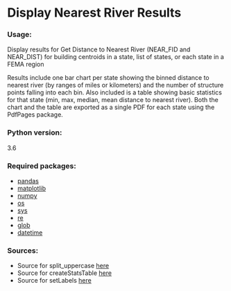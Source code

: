 # Display Nearest River Results

### Usage: 
Display results for Get Distance to Nearest River (NEAR_FID and NEAR_DIST) for building centroids in a state, list of states,
or each state in a FEMA region

Results include one bar chart per state showing the binned distance to nearest river (by ranges of miles or kilometers) and the number of structure points falling into each bin. Also included is a table showing basic statistics for that state (min, max, median, mean distance to nearest river).
Both the chart and the table are exported as a single PDF for each state using the PdfPages package.

### Python version: 
3.6

### Required packages:
- [pandas](https://pandas.pydata.org/pandas-docs/stable/install.html)
- [matplotlib](https://matplotlib.org/users/installing.html)
- [numpy](https://numpy.org/)
- [os](https://docs.python.org/3/library/os.html)
- [sys](https://docs.python.org/3/library/sys.html)
- [re](https://docs.python.org/3/library/re.html)
- [glob](https://docs.python.org/3/library/glob.html)
- [datetime](https://docs.python.org/3/library/datetime.html)

### Sources:
- Source for split_uppercase [here](http://code.activestate.com/recipes/576984-split-a-string-on-capitalized-uppercase-char-using/)
- Source for createStatsTable [here](https://matplotlib.org/3.1.1/gallery/recipes/placing_text_boxes.html)
- Source for setLabels [here](https://stackoverflow.com/questions/43436595/python-reverse-dictionary?noredirect=1&lq=1)

